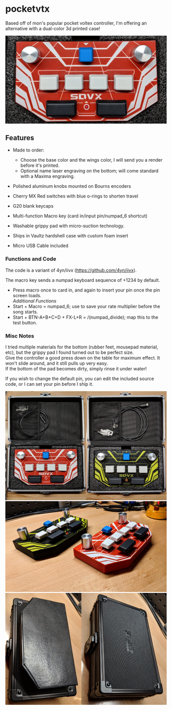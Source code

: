 # pocketvtx
Based off of mon's popular pocket voltex controller, I'm offering an alternative with a dual-color 3d printed case! 

![](img/1.jpg)

## Features
- Made to order:
  - Choose the base color and the wings color, I will send you a render before it's printed. 
  - Optional name laser engraving  on the bottom; will come standard with a Maxima engraving. 

- Polished aluminum knobs mounted on Bourns encoders
- Cherry MX Red switches with blue o-rings to shorten travel
- G20 blank keycaps
- Multi-function Macro key (card in/input pin/numpad_6 shortcut)
- Washable grippy pad with micro-suction technology. 
- Ships in Vaultz hardshell case with custom foam insert
- Micro USB Cable included

### Functions and Code
The code is a variant of 4yn/iivx (https://github.com/4yn/iivx). 

The macro key sends a numpad keyboard sequence of +1234 by default.  
- Press macro once to card in, and again to insert your pin once the pin screen loads.  
*Additional Functions*  
- Start + Macro = numpad_6; use to save your rate multiplier before the song starts.  
- Start + BTN-A+B+C+D + FX-L+R = /(numpad_divide); map this to the test button.  

### Misc Notes
I tried multiple materials for the bottom (rubber feet, mousepad material, etc), but the grippy pad I found turned out to be perfect size.  
Give the controller a good press down on the table for maximum effect. It won't slide around, and it still pulls up very easy.  
If the bottom of the pad becomes dirty, simply rinse it under water!  
  
If you wish to change the default pin, you can edit the included source code, or I can set your pin before I ship it.  
  
  
![](img/6-2.jpg)  
![](img/10.jpg)  
![](img/8-9.jpg)

